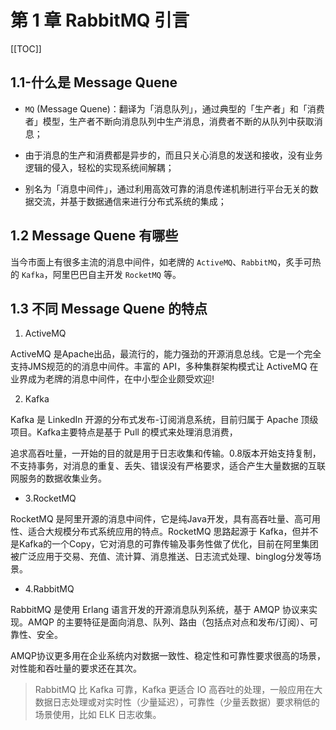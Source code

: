 # 第 1 章 RabbitMQ 引言

[[TOC]]

## 1.1-什么是 Message Quene

+ `MQ` (Message Quene)：翻译为「消息队列」，通过典型的「生产者」和「消费者」模型，生产者不断向消息队列中生产消息，消费者不断的从队列中获取消息；

+ 由于消息的生产和消费都是异步的，而且只关心消息的发送和接收，没有业务逻辑的侵入，轻松的实现系统间解耦；

+ 别名为「消息中间件」，通过利用高效可靠的消息传递机制进行平台无关的数据交流，并基于数据通信来进行分布式系统的集成；

## 1.2 Message Quene 有哪些

当今市面上有很多主流的消息中间件，如老牌的 `ActiveMQ`、`RabbitMQ`，炙手可热的 `Kafka`，阿里巴巴自主开发 `RocketMQ` 等。

## 1.3 不同 Message Quene 的特点

1. ActiveMQ

ActiveMQ 是Apache出品，最流行的，能力强劲的开源消息总线。它是一个完全支持JMS规范的的消息中间件。丰富的 API，多种集群架构模式让 ActiveMQ 在业界成为老牌的消息中间件，在中小型企业颇受欢迎!

2. Kafka

Kafka 是 LinkedIn 开源的分布式发布-订阅消息系统，目前归属于 Apache 顶级项目。Kafka主要特点是基于 Pull 的模式来处理消息消费，

追求高吞吐量，一开始的目的就是用于日志收集和传输。0.8版本开始支持复制，不支持事务，对消息的重复、丢失、错误没有严格要求，适合产生大量数据的互联网服务的数据收集业务。


+ 3.RocketMQ


RocketMQ 是阿里开源的消息中间件，它是纯Java开发，具有高吞吐量、高可用性、适合大规模分布式系统应用的特点。RocketMQ 思路起源于 Kafka，但并不是Kafka的一个Copy，它对消息的可靠传输及事务性做了优化，目前在阿里集团被广泛应用于交易、充值、流计算、消息推送、日志流式处理、binglog分发等场景。

+ 4.RabbitMQ

RabbitMQ 是使用 Erlang 语言开发的开源消息队列系统，基于 AMQP 协议来实现。AMQP 的主要特征是面向消息、队列、路由（包括点对点和发布/订阅）、可靠性、安全。

AMQP协议更多用在企业系统内对数据一致性、稳定性和可靠性要求很高的场景，对性能和吞吐量的要求还在其次。

> RabbitMQ 比 Kafka 可靠，Kafka 更适合 IO 高吞吐的处理，一般应用在大数据日志处理或对实时性（少量延迟），可靠性（少量丢数据）要求稍低的场景使用，比如 ELK 日志收集。